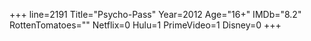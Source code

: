 +++
line=2191
Title="Psycho-Pass"
Year=2012
Age="16+"
IMDb="8.2"
RottenTomatoes=""
Netflix=0
Hulu=1
PrimeVideo=1
Disney=0
+++


